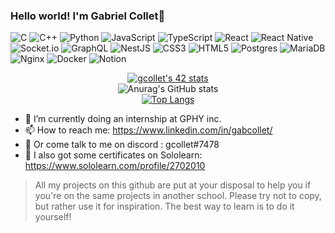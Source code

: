 ### Hello world! I'm Gabriel Collet👋

[comment]: <> (https://github.com/Ileriayo/markdown-badges)
![C](https://img.shields.io/badge/c-%2300599C.svg?style=for-the-badge&logo=c&logoColor=white)
![C++](https://img.shields.io/badge/c++-%2300599C.svg?style=for-the-badge&logo=c%2B%2B&logoColor=white)
![Python](https://img.shields.io/badge/python-3670A0?style=for-the-badge&logo=python&logoColor=ffdd54)
![JavaScript](https://img.shields.io/badge/javascript-%23323330.svg?style=for-the-badge&logo=javascript&logoColor=%23F7DF1E)
![TypeScript](https://img.shields.io/badge/typescript-%23007ACC.svg?style=for-the-badge&logo=typescript&logoColor=white)
![React](https://img.shields.io/badge/react-%2320232a.svg?style=for-the-badge&logo=react&logoColor=%2361DAFB)
![React Native](https://img.shields.io/badge/react_native-%2320232a.svg?style=for-the-badge&logo=react&logoColor=%2361DAFB)
![Socket.io](https://img.shields.io/badge/Socket.io-black?style=for-the-badge&logo=socket.io&badgeColor=010101)
![GraphQL](https://img.shields.io/badge/-GraphQL-E10098?style=for-the-badge&logo=graphql&logoColor=white)
![NestJS](https://img.shields.io/badge/nestjs-%23E0234E.svg?style=for-the-badge&logo=nestjs&logoColor=white)
![CSS3](https://img.shields.io/badge/css3-%231572B6.svg?style=for-the-badge&logo=css3&logoColor=white)
![HTML5](https://img.shields.io/badge/html5-%23E34F26.svg?style=for-the-badge&logo=html5&logoColor=white)
![Postgres](https://img.shields.io/badge/postgres-%23316192.svg?style=for-the-badge&logo=postgresql&logoColor=white)
![MariaDB](https://img.shields.io/badge/MariaDB-003545?style=for-the-badge&logo=mariadb&logoColor=white)
![Nginx](https://img.shields.io/badge/nginx-%23009639.svg?style=for-the-badge&logo=nginx&logoColor=white)
![Docker](https://img.shields.io/badge/docker-%230db7ed.svg?style=for-the-badge&logo=docker&logoColor=white)
![Notion](https://img.shields.io/badge/Notion-%23000000.svg?style=for-the-badge&logo=notion&logoColor=white)


[<p align="center">![gcollet's 42 stats](https://badge42.vercel.app/api/v2/cl1mam7z5006609mjxx1v5bx8/stats?cursusId=21&coalitionId=undefined)](https://github.com/JaeSeoKim/badge42)  
  ![Anurag's GitHub stats](https://github-readme-stats.vercel.app/api?username=gabcollet&hide=issues,contribs&show_icons=true&theme=radical)  
[![Top Langs](https://github-readme-stats.vercel.app/api/top-langs/?username=gabcollet&layout=compact)](https://github.com/gabcollet)
</p>


- 🌱 I’m currently doing an internship at GPHY inc.
- 📫 How to reach me: https://www.linkedin.com/in/gabcollet/
- 💬 Or come talk to me on discord : gcollet#7478
- 📜 I also got some certificates on Sololearn: https://www.sololearn.com/profile/2702010

> All my projects on this github are put at your disposal to help you if you're on the same projects in another school. Please try not to copy, but rather use it for inspiration. The best way to learn is to do it yourself!
